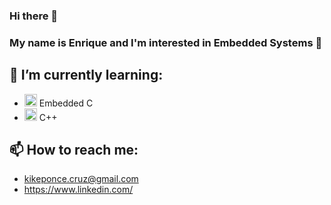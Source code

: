 ### Hi there 👋

### My name is Enrique and I'm interested in Embedded Systems 💫

## 🌱 I’m currently learning:
- <img src="https://cdn.jsdelivr.net/npm/programming-languages-logos@0.0.3/src/c/c.png" height="20"> Embedded C
- <img src="https://cdn.jsdelivr.net/npm/programming-languages-logos/src/cpp/cpp.png" height="20">  C++

## 📫 How to reach me: 
- kikeponce.cruz@gmail.com
- https://www.linkedin.com/


<!--
**kolepcruz/kolepcruz** is a ✨ _special_ ✨ repository because its `README.md` (this file) appears on your GitHub profile.

Here are some ideas to get you started:

- 🔭 I’m currently working on ...
- 🌱 I’m currently learning ...
- 👯 I’m looking to collaborate on ...
- 🤔 I’m looking for help with ...
- 💬 Ask me about ...
- 📫 How to reach me: ...
- 😄 Pronouns: ...
- ⚡ Fun fact: ...
-->
